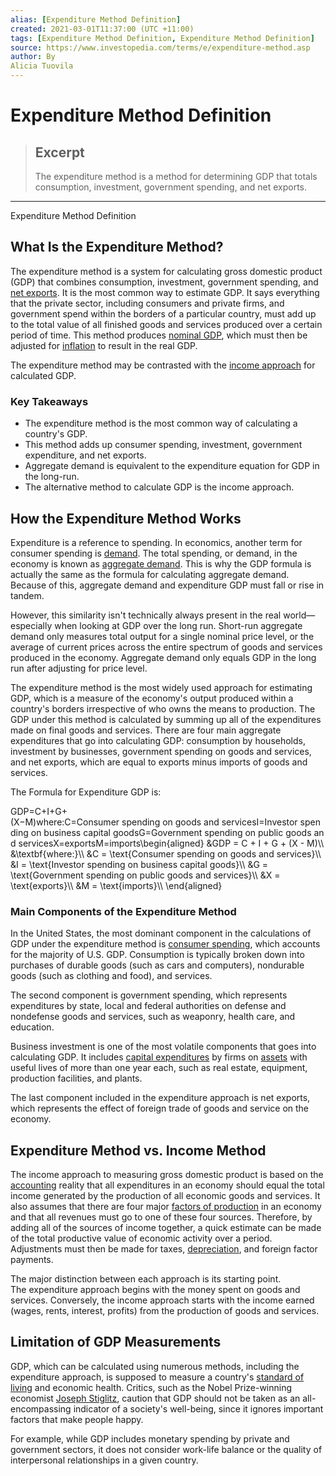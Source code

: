 ```yaml
---
alias: [Expenditure Method Definition]
created: 2021-03-01T11:37:00 (UTC +11:00)
tags: [Expenditure Method Definition, Expenditure Method Definition]
source: https://www.investopedia.com/terms/e/expenditure-method.asp
author: By
Alicia Tuovila
---
```


# Expenditure Method Definition

> ## Excerpt
> The expenditure method is a method for determining GDP that totals consumption, investment, government spending, and net exports.

---

Expenditure Method Definition
## What Is the Expenditure Method?

The expenditure method is a system for calculating gross domestic product (GDP) that combines consumption, investment, government spending, and [net exports](https://www.investopedia.com/terms/n/netexports.asp). It is the most common way to estimate GDP. It says everything that the private sector, including consumers and private firms, and government spend within the borders of a particular country, must add up to the total value of all finished goods and services produced over a certain period of time. This method produces [nominal GDP](https://www.investopedia.com/terms/n/nominalgdp.asp), which must then be adjusted for [inflation](https://www.investopedia.com/terms/i/inflation.asp) to result in the real GDP.

The expenditure method may be contrasted with the [income approach](https://www.investopedia.com/terms/i/income-approach.asp) for calculated GDP.

### Key Takeaways

-   The expenditure method is the most common way of calculating a country's GDP.
-   This method adds up consumer spending, investment, government expenditure, and net exports.
-   Aggregate demand is equivalent to the expenditure equation for GDP in the long-run.
-   The alternative method to calculate GDP is the income approach.

## How the Expenditure Method Works

Expenditure is a reference to spending. In economics, another term for consumer spending is [demand](https://www.investopedia.com/terms/d/demand.asp). The total spending, or demand, in the economy is known as [aggregate demand](https://www.investopedia.com/terms/a/aggregatedemand.asp). This is why the GDP formula is actually the same as the formula for calculating aggregate demand. Because of this, aggregate demand and expenditure GDP must fall or rise in tandem.

However, this similarity isn't technically always present in the real world—especially when looking at GDP over the long run. Short-run aggregate demand only measures total output for a single nominal price level, or the average of current prices across the entire spectrum of goods and services produced in the economy. Aggregate demand only equals GDP in the long run after adjusting for price level.

The expenditure method is the most widely used approach for estimating GDP, which is a measure of the economy's output produced within a country's borders irrespective of who owns the means to production. The GDP under this method is calculated by summing up all of the expenditures made on final goods and services. There are four main aggregate expenditures that go into calculating GDP: consumption by households, investment by businesses, government spending on goods and services, and net exports, which are equal to exports minus imports of goods and services.

The Formula for Expenditure GDP is:

GDP\=C+I+G+(X−M)where:C\=Consumer spending on goods and servicesI\=Investor spending on business capital goodsG\=Government spending on public goods and servicesX\=exportsM\=imports\\begin{aligned} &GDP = C + I + G + (X - M)\\\\ &\\textbf{where:}\\\\ &C = \\text{Consumer spending on goods and services}\\\\ &I = \\text{Investor spending on business capital goods}\\\\ &G = \\text{Government spending on public goods and services}\\\\ &X = \\text{exports}\\\\ &M = \\text{imports}\\\\ \\end{aligned}

### Main Components of the Expenditure Method

In the United States, the most dominant component in the calculations of GDP under the expenditure method is [consumer spending](https://www.investopedia.com/terms/c/consumer-spending.asp), which accounts for the majority of U.S. GDP. Consumption is typically broken down into purchases of durable goods (such as cars and computers), nondurable goods (such as clothing and food), and services.

The second component is government spending, which represents expenditures by state, local and federal authorities on defense and nondefense goods and services, such as weaponry, health care, and education.

Business investment is one of the most volatile components that goes into calculating GDP. It includes [capital expenditures](https://www.investopedia.com/terms/c/capitalexpenditure.asp) by firms on [assets](https://www.investopedia.com/terms/a/asset.asp) with useful lives of more than one year each, such as real estate, equipment, production facilities, and plants.

The last component included in the expenditure approach is net exports, which represents the effect of foreign trade of goods and service on the economy.

## Expenditure Method vs. Income Method

The income approach to measuring gross domestic product is based on the [accounting](https://www.investopedia.com/terms/a/accounting.asp) reality that all expenditures in an economy should equal the total income generated by the production of all economic goods and services. It also assumes that there are four major [factors of production](https://www.investopedia.com/terms/f/factors-production.asp) in an economy and that all revenues must go to one of these four sources. Therefore, by adding all of the sources of income together, a quick estimate can be made of the total productive value of economic activity over a period. Adjustments must then be made for taxes, [depreciation](https://www.investopedia.com/terms/d/depreciation.asp), and foreign factor payments.

The major distinction between each approach is its starting point. The expenditure approach begins with the money spent on goods and services. Conversely, the income approach starts with the income earned (wages, rents, interest, profits) from the production of goods and services.

## Limitation of GDP Measurements

GDP, which can be calculated using numerous methods, including the expenditure approach, is supposed to measure a country's [standard of living](https://www.investopedia.com/terms/s/standard-of-living.asp) and economic health. Critics, such as the Nobel Prize-winning economist [Joseph Stiglitz](https://www.investopedia.com/terms/j/joseph-stiglitz.asp), caution that GDP should not be taken as an all-encompassing indicator of a society's well-being, since it ignores important factors that make people happy.

For example, while GDP includes monetary spending by private and government sectors, it does not consider work-life balance or the quality of interpersonal relationships in a given country.
